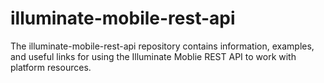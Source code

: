 # illuminate-mobile-rest-api
The illuminate-mobile-rest-api repository contains information, examples, and useful links for using the Illuminate Moblie REST API to work with platform resources.
